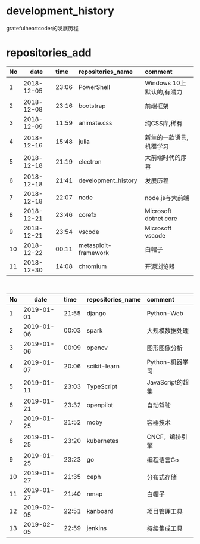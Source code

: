 # development_history
gratefulheartcoder的发展历程

# repositories_add
|No|date|time|repositories_name|comment|
|:--|--|:--|:--|:--|
|1|2018-12-05|23:06|PowerShell|Windows 10上默认的,有潜力|
|2|2018-12-08|23:16|bootstrap|前端框架|
|3|2018-12-09|11:59|animate.css|纯CSS库,稀有|
|4|2018-12-16|15:48|julia|新生的一款语言,机器学习|
|5|2018-12-18|21:19|electron|大前端时代的序幕|
|6|2018-12-18|21:41|development_history|发展历程|
|7|2018-12-18|22:07|node|node.js与大前端|
|8|2018-12-21|23:46|corefx|Microsoft dotnet core|
|9|2018-12-21|23:54|vscode|Microsoft vscode|
|10|2018-12-22|00:11|metasploit-framework|白帽子|
|11|2018-12-30|14:08|chromium|开源浏览器|

<br >

|No|date|time|repositories_name|comment|
|:--|--|:--|:--|:--|
|1|2019-01-01|21:55|django|Python-Web|
|2|2019-01-06|00:03|spark|大规模数据处理|
|3|2019-01-06|00:09|opencv|图形图像分析|
|4|2019-01-07|20:06|scikit-learn|Python-机器学习|
|5|2019-01-11|23:03|TypeScript|JavaScript的超集|
|6|2019-01-21|23:32|openpilot|自动驾驶|
|7|2019-01-25|21:52|moby|容器技术|
|8|2019-01-25|23:20|kubernetes|CNCF，编排引擎|
|9|2019-01-25|23:23|go|编程语言Go|
|10|2019-01-27|21:35|ceph|分布式存储|
|11|2019-01-27|21:40|nmap|白帽子|
|12|2019-02-05|22:51|kanboard|项目管理工具|
|13|2019-02-05|22:59|jenkins|持续集成工具|
